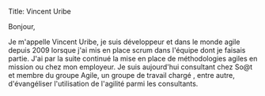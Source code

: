 Title: Vincent Uribe

Bonjour,

Je m'appelle Vincent Uribe, je suis développeur et dans le monde agile depuis 2009 lorsque j'ai mis en place scrum dans l'équipe dont je faisais partie.
J'ai par la suite continué la mise en place de méthodologies agiles en mission ou chez mon employeur.
Je suis aujourd'hui consultant chez So@t et membre du groupe Agile, un groupe de travail chargé , entre autre, d'évangéliser l'utilisation de l'agilité parmi les consultants.
